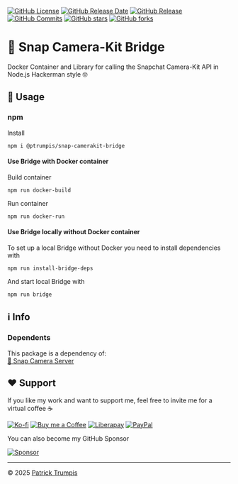 [![GitHub License](https://img.shields.io/github/license/ptrumpis/snap-camerakit-bridge)](https://github.com/ptrumpis/snap-camerakit-bridge?tab=GPL-3.0-1-ov-file)
[![GitHub Release Date](https://img.shields.io/github/release-date/ptrumpis/snap-camerakit-bridge)](https://github.com/ptrumpis/snap-camerakit-bridge/releases/latest)
[![GitHub Release](https://img.shields.io/github/v/release/ptrumpis/snap-camerakit-bridge)](https://github.com/ptrumpis/snap-camerakit-bridge/releases/latest)
[![GitHub Commits](https://img.shields.io/github/commit-activity/t/ptrumpis/snap-camerakit-bridge)](https://github.com/ptrumpis/snap-camerakit-bridge/commits)
[![GitHub stars](https://img.shields.io/github/stars/ptrumpis/snap-camerakit-bridge?style=flat)](https://github.com/ptrumpis/snap-camerakit-bridge/stargazers) 
[![GitHub forks](https://img.shields.io/github/forks/ptrumpis/snap-camerakit-bridge?style=flat)](https://github.com/ptrumpis/snap-camerakit-bridge/forks)

# 👻 Snap Camera-Kit Bridge
Docker Container and Library for calling the Snapchat Camera-Kit API in Node.js Hackerman style 🤓

## 🚀 Usage
### npm
Install
```shell
npm i @ptrumpis/snap-camerakit-bridge
```

#### Use Bridge with Docker container
Build container
```shell
npm run docker-build
```

Run container
```shell
npm run docker-run
```

#### Use Bridge locally without Docker container
To set up a local Bridge without Docker you need to install dependencies with
```shell
npm run install-bridge-deps
```

And start local Bridge with
```shell
npm run bridge
```

## ℹ️ Info
### Dependents
This package is a dependency of:  
[👻 Snap Camera Server](https://github.com/ptrumpis/snap-camera-server)

## ❤️ Support
If you like my work and want to support me, feel free to invite me for a virtual coffee ☕  

[![Ko-fi](https://img.shields.io/badge/Ko--fi-F16061?style=for-the-badge&logo=ko-fi&logoColor=white)](https://ko-fi.com/ptrumpis)
[![Buy me a Coffee](https://img.shields.io/badge/Buy_Me_A_Coffee-FFDD00?style=for-the-badge&logo=buy-me-a-coffee&logoColor=black)](https://www.buymeacoffee.com/ptrumpis)
[![Liberapay](https://img.shields.io/badge/Liberapay-F6C915?style=for-the-badge&logo=liberapay&logoColor=black)](https://liberapay.com/ptrumpis/)
[![PayPal](https://img.shields.io/badge/PayPal-00457C?style=for-the-badge&logo=paypal&logoColor=white)](https://www.paypal.com/donate/?hosted_button_id=D2T92FVZAE65L)

You can also become my GitHub Sponsor  

[![Sponsor](https://img.shields.io/badge/sponsor-30363D?style=for-the-badge&logo=GitHub-Sponsors&logoColor=#white)](https://github.com/sponsors/ptrumpis)

---

© 2025 [Patrick Trumpis](https://github.com/ptrumpis)
